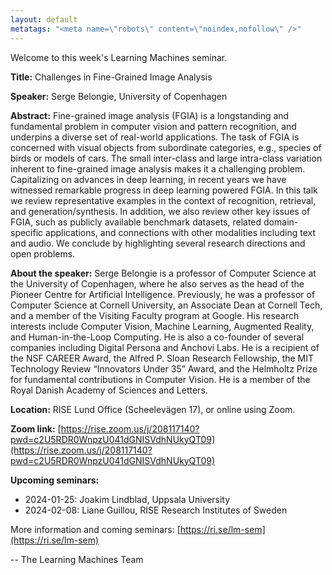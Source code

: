 ```yaml
---
layout: default
metatags: "<meta name=\"robots\" content=\"noindex,nofollow\" />"
---
```

Welcome to this week's Learning Machines seminar.

**Title:** Challenges in Fine-Grained Image Analysis

**Speaker:** Serge Belongie, University of Copenhagen

**Abstract:** Fine-grained image analysis (FGIA) is a longstanding and fundamental problem in computer vision and pattern recognition, and underpins a diverse set of real-world applications. The task of FGIA is concerned with visual objects from subordinate categories, e.g., species of birds or models of cars. The small inter-class and large intra-class variation inherent to fine-grained image analysis makes it a challenging problem. Capitalizing on advances in deep learning, in recent years we have witnessed remarkable progress in deep learning powered FGIA. In this talk we review representative examples in the context of recognition, retrieval, and generation/synthesis. In addition, we also review other key issues of FGIA, such as publicly available benchmark datasets, related domain-specific applications, and connections with other modalities including text and audio. We conclude by highlighting several research directions and open problems.

**About the speaker:** Serge Belongie is a professor of Computer Science at the University of Copenhagen, where he also serves as the head of the Pioneer Centre for Artificial Intelligence. Previously, he was a professor of Computer Science at Cornell University, an Associate Dean at Cornell Tech, and a member of the Visiting Faculty program at Google. His research interests include Computer Vision, Machine Learning, Augmented Reality, and Human-in-the-Loop Computing. He is also a co-founder of several companies including Digital Persona and Anchovi Labs. He is a recipient of the NSF CAREER Award, the Alfred P. Sloan Research Fellowship, the MIT Technology Review “Innovators Under 35” Award, and the Helmholtz Prize for fundamental contributions in Computer Vision. He is a member of the Royal Danish Academy of Sciences and Letters.

**Location:** RISE Lund Office (Scheelevägen 17), or online using Zoom.

**Zoom link:** [https://rise.zoom.us/j/208117140?pwd=c2U5RDR0WnpzU041dGNISVdhNUkyQT09](https://rise.zoom.us/j/208117140?pwd=c2U5RDR0WnpzU041dGNISVdhNUkyQT09)

**Upcoming seminars:**

* 2024-01-25: Joakim Lindblad, Uppsala University
* 2024-02-08: Liane Guillou, RISE Research Institutes of Sweden

More information and coming seminars: [https://ri.se/lm-sem](https://ri.se/lm-sem)

-- The Learning Machines Team

